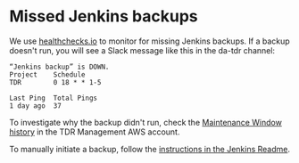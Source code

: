 # Missed Jenkins backups

We use [healthchecks.io] to monitor for missing Jenkins backups. If a backup
doesn't run, you will see a Slack message like this in the da-tdr channel:

```
“Jenkins backup” is DOWN.
Project    Schedule
TDR        0 18 ͏* ͏* 1-5

Last Ping  Total Pings
1 day ago  37
```

To investigate why the backup didn't run, check the [Maintenance Window history]
in the TDR Management AWS account.

To manually initiate a backup, follow the [instructions in the Jenkins
Readme][backup-guide].

[healthchecks.io]: https://healthchecks.io/
[Maintenance Window history]: https://eu-west-2.console.aws.amazon.com/systems-manager/maintenance-windows/mw-0bd9ef68cfe04bd4e/history?region=eu-west-2
[backup-guide]: https://github.com/nationalarchives/tdr-jenkins#backups
